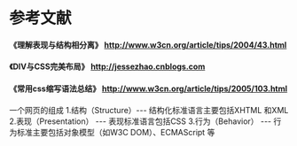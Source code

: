 # 参考文献
#### 《理解表现与结构相分离》 http://www.w3cn.org/article/tips/2004/43.html
#### 《DIV与CSS完美布局》 http://jessezhao.cnblogs.com
#### 《常用css缩写语法总结》 http://www.w3cn.org/article/tips/2005/103.html


一个网页的组成
1.结构（Structure）--- 结构化标准语言主要包括XHTML 和XML
2.表现（Presentation） --- 表现标准语言包括CSS
3.行为（Behavior） --- 行为标准主要包括对象模型（如W3C DOM）、ECMAScript 等
